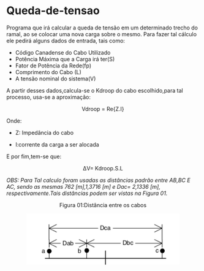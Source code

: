 # Queda-de-tensao
Programa que irá calcular a queda de tensão em um determinado trecho do ramal, ao se colocar uma nova carga sobre o mesmo. Para fazer tal cálculo ele pedirá alguns dados de entrada, tais como:

- Código Canadense do Cabo Utilizado 
- Potência Máxima que a Carga irá ter(S) 
- Fator de Potência da Rede(fp)
- Comprimento do Cabo (L)
- A tensão nominal do sistema(V) 

A partir desses dados,calcula-se o Kdroop do cabo escolhido,para tal processo, usa-se a aproximação:
<p align="center">Vdroop = Re{Z.I}</p>

Onde:

- Z: Impedância do cabo

- I:corrente da carga a ser alocada

E por fim,tem-se que:
<p align="center">ΔV= Kdroop.S.L</p>


*OBS: Para Tal calculo foram usadas as distâncias padrão entre AB,BC E AC, sendo as mesmas 762 [m],1,3716 [m] e Dac= 2,1336 [m], respectivamente.Tais distâncias podem ser vistas na Figura 01.*




<p align="center">Figura 01:Distância entre os cabos</p>

<p align="center">

  <img width="400" src="https://github.com/nathanaelduque/Queda-de-tensao/blob/main/Separa.png" alt="Material Bread logo">
  
</p>
